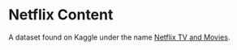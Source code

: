 # Netflix Content

A dataset found on Kaggle under the name [Netflix TV and Movies](https://www.kaggle.com/datasets/victorsoeiro/netflix-tv-shows-and-movies).

